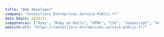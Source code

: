 ```yaml
---
title: "Web developer"
company: "Conseillers-Entreprises.Service-Public.fr"
date_begin: 2019/11
competences: ["Ruby", "Ruby on Rails", "HTML", "CSS", "Javascript", "Accessibility RGAA", "W3C", "Web application security", "web development"]
website-url: "https://conseillers-entreprises.service-public.fr/"
---
```


